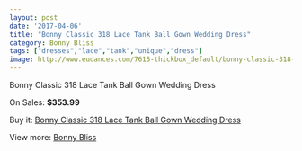 ```yaml
---
layout: post
date: '2017-04-06'
title: "Bonny Classic 318 Lace Tank Ball Gown Wedding Dress"
category: Bonny Bliss
tags: ["dresses","lace","tank","unique","dress"]
image: http://www.eudances.com/7615-thickbox_default/bonny-classic-318-lace-tank-ball-gown-wedding-dress.jpg
---
```

Bonny Classic 318 Lace Tank Ball Gown Wedding Dress

On Sales: **$353.99**
<a href="https://www.eudances.com/en/bonny-bliss/2697-bonny-classic-318-lace-tank-ball-gown-wedding-dress.html"><amp-img layout="responsive" width="600" height="600" src="//www.eudances.com/7615-thickbox_default/bonny-classic-318-lace-tank-ball-gown-wedding-dress.jpg" alt="Bonny Classic 318 Lace Tank Ball Gown Wedding Dress 0" /></a>
<a href="https://www.eudances.com/en/bonny-bliss/2697-bonny-classic-318-lace-tank-ball-gown-wedding-dress.html"><amp-img layout="responsive" width="600" height="600" src="//www.eudances.com/7618-thickbox_default/bonny-classic-318-lace-tank-ball-gown-wedding-dress.jpg" alt="Bonny Classic 318 Lace Tank Ball Gown Wedding Dress 1" /></a>
<a href="https://www.eudances.com/en/bonny-bliss/2697-bonny-classic-318-lace-tank-ball-gown-wedding-dress.html"><amp-img layout="responsive" width="600" height="600" src="//www.eudances.com/7617-thickbox_default/bonny-classic-318-lace-tank-ball-gown-wedding-dress.jpg" alt="Bonny Classic 318 Lace Tank Ball Gown Wedding Dress 2" /></a>
<a href="https://www.eudances.com/en/bonny-bliss/2697-bonny-classic-318-lace-tank-ball-gown-wedding-dress.html"><amp-img layout="responsive" width="600" height="600" src="//www.eudances.com/7616-thickbox_default/bonny-classic-318-lace-tank-ball-gown-wedding-dress.jpg" alt="Bonny Classic 318 Lace Tank Ball Gown Wedding Dress 3" /></a>

Buy it: [Bonny Classic 318 Lace Tank Ball Gown Wedding Dress](https://www.eudances.com/en/bonny-bliss/2697-bonny-classic-318-lace-tank-ball-gown-wedding-dress.html "Bonny Classic 318 Lace Tank Ball Gown Wedding Dress")

View more: [Bonny Bliss](https://www.eudances.com/en/40-bonny-bliss "Bonny Bliss")